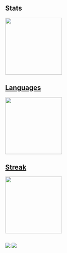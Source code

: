 ## Stats

<div align="left">
  <a href="https://github.com/franciscocamellon">
  <img height="180em" src="https://github-readme-stats.vercel.app/api?username=franciscocamellon&show_icons=true&theme=radical&include_all_commits=true&count_private=true"/>
</div>
  
## Languages
  
<div align="left">
  <img height="180em" src="https://github-readme-stats.vercel.app/api/top-langs/?username=franciscocamellon&layout=compact&langs_count=7&theme=radical"/>
</div>

## Streak
  
<div align="left">
  <img height="180em" src="http://github-readme-streak-stats.herokuapp.com?user=franciscocamellon&theme=radical&hide_border=true"/>
</div>
  
  ##
  
<a href = "mailto:franciscocamellon@gmail.com"><img src="https://img.shields.io/badge/-Gmail-%23333?style=for-the-badge&logo=gmail&logoColor=white" target="_blank"></a>
<a href="https://www.linkedin.com/in/franciscocamellon/?locale=en_US" target="_blank"><img src="https://img.shields.io/badge/-LinkedIn-%230077B5?style=for-the-badge&logo=linkedin&logoColor=white" target="_blank"></a>
